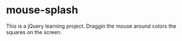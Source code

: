 # mouse-splash
This is a jQuery learning project. Draggin the mouse around colors the squares on the screen.
